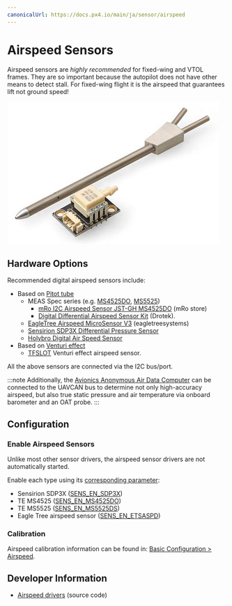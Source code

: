 ```yaml
---
canonicalUrl: https://docs.px4.io/main/ja/sensor/airspeed
---
```


# Airspeed Sensors

Airspeed sensors are *highly recommended* for fixed-wing and VTOL frames. They are so important because the autopilot does not have other means to detect stall. For fixed-wing flight it is the airspeed that guarantees lift not ground speed!

![Digital airspeed sensor](../../assets/hardware/sensors/airspeed/digital_airspeed_sensor.jpg)


## Hardware Options

Recommended digital airspeed sensors include:
* Based on [Pitot tube](https://en.wikipedia.org/wiki/Pitot_tube)
  * MEAS Spec series (e.g. [MS4525DO](https://www.te.com/usa-en/product-CAT-BLPS0002.html), [MS5525](https://www.te.com/usa-en/product-CAT-BLPS0003.html))
    * [mRo I2C Airspeed Sensor JST-GH MS4525DO](https://store.mrobotics.io/mRo-I2C-Airspeed-Sensor-JST-GH-p/m10030a.htm) (mRo store)
    * [Digital Differential Airspeed Sensor Kit](https://store-drotek.com/793-digital-differential-airspeed-sensor-kit-.html) (Drotek).
  * [EagleTree Airspeed MicroSensor V3](http://www.eagletreesystems.com/index.php?route=product/product&product_id=63) (eagletreesystems)
  * [Sensirion SDP3X Differential Pressure Sensor]([https://www.sensirion.com/en/flow-sensors/differential-pressure-sensors/worlds-smallest-differential-pressure-sensor/](https://store-drotek.com/848-sdp3x-airspeed-sensor-kit-sdp33.html))
  * [Holybro Digital Air Speed Sensor](https://shop.holybro.com/digital-air-speed-sensor_p1029.html)
* Based on [Venturi effect](https://en.wikipedia.org/wiki/Venturi_effect)
  * [TFSLOT](./airspeed_tfslot.md) Venturi effect airspeed sensor.

All the above sensors are connected via the I2C bus/port.

:::note
Additionally, the [Avionics Anonymous Air Data Computer](https://www.tindie.com/products/avionicsanonymous/uavcan-air-data-computer-airspeed-sensor/) can be connected to the UAVCAN bus to determine not only high-accuracy airspeed, but also true static pressure and air temperature via onboard barometer and an OAT probe.
:::


## Configuration

### Enable Airspeed Sensors

Unlike most other sensor drivers, the airspeed sensor drivers are not automatically started.

Enable each type using its [corresponding parameter](../advanced_config/parameters.md):
- Sensirion SDP3X ([SENS_EN_SDP3X](../advanced_config/parameter_reference.md#SENS_EN_SDP3X))
- TE MS4525 ([SENS_EN_MS4525DO](../advanced_config/parameter_reference.md#SENS_EN_MS4525DO))
- TE MS5525 ([SENS_EN_MS5525DS](../advanced_config/parameter_reference.md#SENS_EN_MS5525DS))
- Eagle Tree airspeed sensor ([SENS_EN_ETSASPD](../advanced_config/parameter_reference.md#SENS_EN_ETSASPD))

### Calibration

Airspeed calibration information can be found in: [Basic Configuration > Airspeed](../config/airspeed.md).


## Developer Information

- [Airspeed drivers](https://github.com/PX4/PX4-Autopilot/tree/release/1.13/src/drivers/differential_pressure) (source code)
